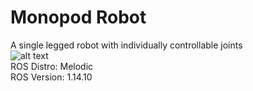 # Monopod Robot
A single legged robot with individually controllable joints<br>
![alt text](https://github.com/arushikhokhar/Monopod-Robot/blob/master/images/Screenshot%20from%202021-04-08%2023-31-03.png)
<br>
ROS Distro: Melodic<br>
ROS Version: 1.14.10
